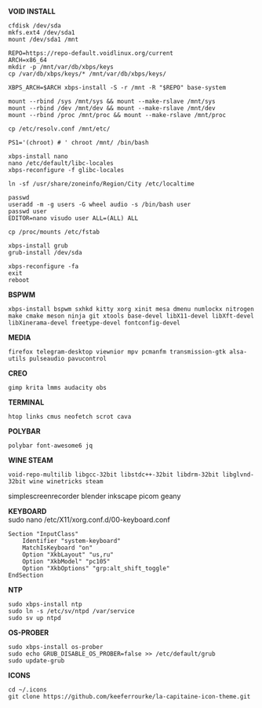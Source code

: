 **VOID INSTALL**  
```
cfdisk /dev/sda  
mkfs.ext4 /dev/sda1  
mount /dev/sda1 /mnt  
  
REPO=https://repo-default.voidlinux.org/current  
ARCH=x86_64  
mkdir -p /mnt/var/db/xbps/keys  
cp /var/db/xbps/keys/* /mnt/var/db/xbps/keys/  
  
XBPS_ARCH=$ARCH xbps-install -S -r /mnt -R "$REPO" base-system  
  
mount --rbind /sys /mnt/sys && mount --make-rslave /mnt/sys  
mount --rbind /dev /mnt/dev && mount --make-rslave /mnt/dev  
mount --rbind /proc /mnt/proc && mount --make-rslave /mnt/proc  
  
cp /etc/resolv.conf /mnt/etc/  
  
PS1='(chroot) # ' chroot /mnt/ /bin/bash  
  
xbps-install nano  
nano /etc/default/libc-locales  
xbps-reconfigure -f glibc-locales  
  
ln -sf /usr/share/zoneinfo/Region/City /etc/localtime  
  
passwd  
useradd -m -g users -G wheel audio -s /bin/bash user  
passwd user  
EDITOR=nano visudo user ALL=(ALL) ALL  
  
cp /proc/mounts /etc/fstab  
  
xbps-install grub  
grub-install /dev/sda  
  
xbps-reconfigure -fa  
exit  
reboot  
```  

**BSPWM** 
```
xbps-install bspwm sxhkd kitty xorg xinit mesa dmenu numlockx nitrogen  
make cmake meson ninja git xtools base-devel libX11-devel libXft-devel  
libXinerama-devel freetype-devel fontconfig-devel  
```  
  
**MEDIA**  
```
firefox telegram-desktop viewnior mpv pcmanfm transmission-gtk alsa-utils pulseaudio pavucontrol 
```  

**CREO**  
```
gimp krita lmms audacity obs  
```  

**TERMINAL**  
```
htop links cmus neofetch scrot cava
```  
  
**POLYBAR**  
```
polybar font-awesome6 jq 
```  

**WINE STEAM**  
```
void-repo-multilib libgcc-32bit libstdc++-32bit libdrm-32bit libglvnd-32bit wine winetricks steam  
```  

simplescreenrecorder blender inkscape picom geany  



**KEYBOARD**  
sudo nano /etc/X11/xorg.conf.d/00-keyboard.conf  
```
Section "InputClass"  
    Identifier "system-keyboard"  
    MatchIsKeyboard "on"  
    Option "XkbLayout" "us,ru"  
    Option "XkbModel" "pc105"  
    Option "XkbOptions" "grp:alt_shift_toggle"  
EndSection  
```  

**NTP**  
```
sudo xbps-install ntp  
sudo ln -s /etc/sv/ntpd /var/service 
sudo sv up ntpd
```  

**OS-PROBER**  
```
sudo xbps-install os-prober  
sudo echo GRUB_DISABLE_OS_PROBER=false >> /etc/default/grub  
sudo update-grub
```  
  
**ICONS**  
```
cd ~/.icons  
git clone https://github.com/keeferrourke/la-capitaine-icon-theme.git  
```